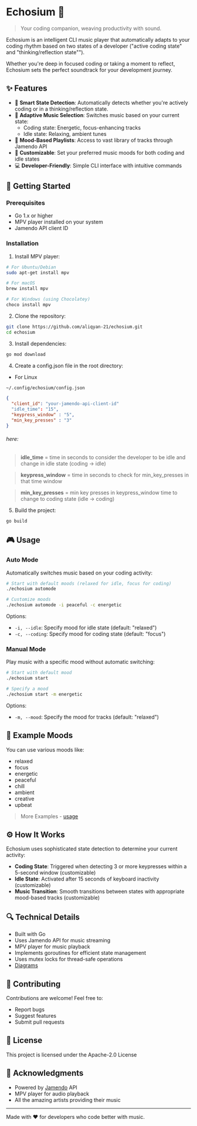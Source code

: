 # Echosium 🎵

> Your coding companion, weaving productivity with sound.

Echosium is an intelligent CLI music player that automatically adapts to your coding rhythm based on two states of a developer ("active coding state" and "thinking/reflection state"").

Whether you're deep in focused coding or taking a moment to reflect, Echosium sets the perfect soundtrack for your development journey.

## ✨ Features

- 🎯 **Smart State Detection**: Automatically detects whether you're actively coding or in a thinking/reflection state.
- 🎵 **Adaptive Music Selection**: Switches music based on your current state:
  - Coding state: Energetic, focus-enhancing tracks
  - Idle state: Relaxing, ambient tunes
- 🎼 **Mood-Based Playlists**: Access to vast library of tracks through Jamendo API
- 🔧 **Customizable**: Set your preferred music moods for both coding and idle states
- 💻 **Developer-Friendly**: Simple CLI interface with intuitive commands

## 🚀 Getting Started

### Prerequisites

- Go 1.x or higher
- MPV player installed on your system
- Jamendo API client ID

### Installation

1. Install MPV player:

```bash
# For Ubuntu/Debian
sudo apt-get install mpv

# For macOS
brew install mpv

# For Windows (using Chocolatey)
choco install mpv
```

2. Clone the repository:

```bash
git clone https://github.com/aliqyan-21/echosium.git
cd echosium
```

3. Install dependencies:

```bash
go mod download
```

4. Create a config.json file in the root directory:

- For Linux

```bash
~/.config/echosium/config.json
```

```json
{
  "client_id": "your-jamendo-api-client-id"
  "idle_time": "15",
  "keypress_window" : "5",
  "min_key_presses" : "3"
}
```

###### here:

> **idle_time** = time in seconds to consider the developer to be idle and change in idle state (coding -> idle)

> **keypress_window** = time in seconds to check for min_key_presses in that time window

> **min_key_presses** = min key presses in keypress_window time to change to coding state (idle -> coding)

5. Build the project:

```bash
go build
```

## 🎮 Usage

### Auto Mode

Automatically switches music based on your coding activity:

```bash
# Start with default moods (relaxed for idle, focus for coding)
./echosium automode

# Customize moods
./echosium automode -i peaceful -c energetic
```

Options:

- `-i, --idle`: Specify mood for idle state (default: "relaxed")
- `-c, --coding`: Specify mood for coding state (default: "focus")

### Manual Mode

Play music with a specific mood without automatic switching:

```bash
# Start with default mood
./echosium start

# Specify a mood
./echosium start -m energetic
```

Options:

- `-m, --mood`: Specify the mood for tracks (default: "relaxed")

## 🎵 Example Moods

You can use various moods like:

- relaxed
- focus
- energetic
- peaceful
- chill
- ambient
- creative
- upbeat

> More Examples - [usage](usage_examples.md)

## ⚙️ How It Works

Echosium uses sophisticated state detection to determine your current activity:

- **Coding State**: Triggered when detecting 3 or more keypresses within a 5-second window (customizable)
- **Idle State**: Activated after 15 seconds of keyboard inactivity (customizable)
- **Music Transition**: Smooth transitions between states with appropriate mood-based tracks (customizable)

## 🔍 Technical Details

- Built with Go
- Uses Jamendo API for music streaming
- MPV player for music playback
- Implements goroutines for efficient state management
- Uses mutex locks for thread-safe operations
- [Diagrams](technical_diagrams.md)

## 🤝 Contributing

Contributions are welcome! Feel free to:

- Report bugs
- Suggest features
- Submit pull requests

## 📝 License

This project is licensed under the Apache-2.0 License

## 🙏 Acknowledgments

- Powered by [Jamendo](https://www.jamendo.com/) API
- MPV player for audio playback
- All the amazing artists providing their music

---

Made with ❤️ for developers who code better with music.
